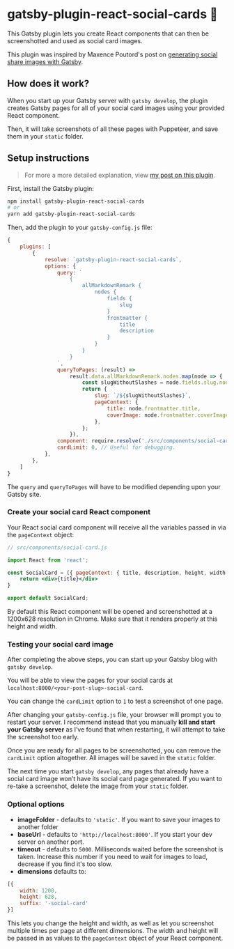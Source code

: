 # gatsby-plugin-react-social-cards 📸

This Gatsby plugin lets you create React components that can then be screenshotted and used as social card images.

This plugin was inspired by Maxence Poutord's post on [generating social share images with Gatsby](https://www.maxpou.fr/generate-social-image-share-with-gatsby).

## How does it work?

When you start up your Gatsby server with `gatsby develop`, the plugin creates Gatsby pages for all of your social card images using your provided React component. 

Then, it will take screenshots of all these pages with Puppeteer, and save them in your `static` folder.

## Setup instructions

> For more a more detailed explanation, view [my post on this plugin](https://www.emgoto.com/gatsby-react-social-cards/).

First, install the Gatsby plugin:

```bash
npm install gatsby-plugin-react-social-cards
# or
yarn add gatsby-plugin-react-social-cards
```

Then, add the plugin to your `gatsby-config.js` file:

```js
{
    plugins: [
        {
            resolve: `gatsby-plugin-react-social-cards`,
            options: {
                query: `
                    {
                        allMarkdownRemark {
                            nodes {
                                fields {
                                    slug
                                }
                                frontmatter {
                                    title
                                    description
                                }
                            }
                        }
                    }
                `,
                queryToPages: (result) => 
                    result.data.allMarkdownRemark.nodes.map(node => {
                        const slugWithoutSlashes = node.fields.slug.node.slug.replace(/\//g, '');
                        return {
                            slug: `/${slugWithoutSlashes}`,
                            pageContext: {
                                title: node.frontmatter.title,
                                coverImage: node.frontmatter.coverImage,
                            },
                        };
                    }),
                component: require.resolve('./src/components/social-card.js'),
                cardLimit: 0, // Useful for debugging.
            },
        },
    ]
}
```

The `query` and `queryToPages` will have to be modified depending upon your Gatsby site.


### Create your social card React component

Your React social card component will receive all the variables passed in via the `pageContext` object:

```jsx
// src/components/social-card.js

import React from 'react';

const SocialCard = ({ pageContext: { title, description, height, width } }) => {
    return <div>{title}</div>
}

export default SocialCard;
```

By default this React component will be opened and screenshotted at a 1200x628 resolution in Chrome. Make sure that it renders properly at this height and width.

### Testing your social card image

After completing the above steps, you can start up your Gatsby blog with `gatsby develop`.

You will be able to view the pages for your social cards at `localhost:8000/<your-post-slug>-social-card`.

You can change the `cardLimit` option to `1` to test a screenshot of one page.

After changing your `gatsby-config.js` file, your browser will prompt you to restart your server. I recommend instead that you manually **kill and start your Gatsby server** as I’ve found that when restarting, it will attempt to take the screenshot too early.

Once you are ready for all pages to be screenshotted, you can remove the `cardLimit` option altogether. All images will be saved in the `static` folder.

The next time you start `gatsby develop`, any pages that already have a social card image won’t have its social card page generated. If you want to re-take a screenshot, delete the image from your `static` folder.

### Optional options

* **imageFolder** - defaults to `'static'`. If you want to save your images to another folder
* **baseUrl** - defaults to `'http://localhost:8000'`. If you start your dev server on another port.
* **timeout** - defaults to `5000`. Milliseconds waited before the screenshot is taken. Increase this number if you need to wait for images to load, decrease if you find it's too slow.
* **dimensions** defaults to:
```js
[{
    width: 1200,
    height: 628,
    suffix: '-social-card'
}]
```
This lets you change the height and width, as well as let you screenshot multiple times per page at different dimensions.
The width and height will be passed in as values to the `pageContext` object of your React component.